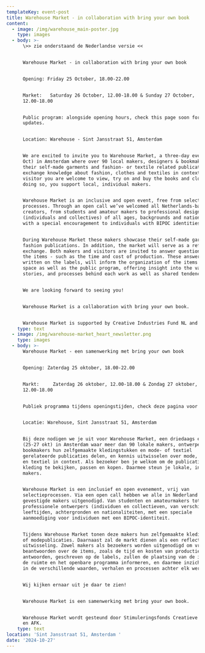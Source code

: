 ```yaml
---
templateKey: event-post
title: Warehouse Market - in collaboration with bring your own book
content:
  - image: /img/warehouse_main-poster.jpg
    type: images
  - body: >-
      \>> zie onderstaand de Nederlandse versie <<


      Warehouse Market - in collaboration with bring your own book


      Opening: Friday 25 October, 18.00-22.00


      Market:   Saturday 26 October, 12.00-18.00 & Sunday 27 October,
      12.00-18.00


      Public program: alongside opening hours, check this page soon for
      updates. 


      Location: Warehouse - Sint Jansstraat 51, Amsterdam 


      We are excited to invite you to Warehouse Market, a three-day event (25-27
      Oct) in Amsterdam where over 90 local makers, designers & bookmakers share
      their self-made garments and fashion- or textile related publications, and
      exchange knowledge about fashion, clothes and textiles in context. As a
      visitor you are welcome to view, try on and buy the books and clothing. In
      doing so, you support local, individual makers.


      Warehouse Market is an inclusive and open event, free from selection
      processes. Through an open call we’ve welcomed all Netherlands-based
      creators, from students and amateur makers to professional designers
      (individuals and collectives) of all ages, backgrounds and nationalities,
      with a special encouragement to individuals with BIPOC identities. 


      During Warehouse Market these makers showcase their self-made garments or
      fashion publications. In addition, the market will serve as a reflective
      exchange. Both makers and visitors are invited to answer questions about
      the items - such as the time and cost of production. These answers,
      written on the labels, will inform the organization of the items in the
      space as well as the public program, offering insight into the values,
      stories, and processes behind each work as well as shared tendencies.


      We are looking forward to seeing you!


      Warehouse Market is a collaboration with bring your own book.


      Warehouse Market is supported by Creative Industries Fund NL and AFK.
    type: text
  - image: /img/warehouse-market_heart_newsletter.png
    type: images
  - body: >-
      Warehouse Market - een samenwerking met bring your own book


      Opening: Zaterdag 25 oktober, 18.00-22.00


      Markt:     Zaterdag 26 oktober, 12.00-18.00 & Zondag 27 oktober,
      12.00-18.00


      Publiek programma tijdens openingstijden, check deze pagina voor updates.


      Locatie: Warehouse, Sint Jansstraat 51, Amsterdam


      Bij deze nodigen we je uit voor Warehouse Market, een driedaags evenement
      (25-27 okt) in Amsterdam waar meer dan 90 lokale makers, ontwerpers en
      bookmakers hun zelfgemaakte kledingstukken en mode- of textiel
      gerelateerde publicaties delen, en kennis uitwisselen over mode, kleding
      en textiel in context. Als bezoeker ben je welkom om de publicaties en
      kleding te bekijken, passen en kopen. Daarmee steun je lokale, individuele
      makers.


      Warehouse Market is een inclusief en open evenement, vrij van
      selectieprocessen. Via een open call hebben we alle in Nederland
      gevestigde makers uitgenodigd. Van studenten en amateurmakers tot
      professionele ontwerpers (individuen en collectieven, van verschillende
      leeftijden, achtergronden en nationaliteiten, met een speciale
      aanmoediging voor individuen met een BIPOC-identiteit.


      Tijdens Warehouse Market tonen deze makers hun zelfgemaakte kledingstukken
      of modepublicaties. Daarnaast zal de markt dienen als een reflectieve
      uitwisseling. Zowel makers als bezoekers worden uitgenodigd om vragen te
      beantwoorden over de items, zoals de tijd en kosten van productie. Deze
      antwoorden, geschreven op de labels, zullen de plaatsing van de items in
      de ruimte en het openbare programma informeren, en daarmee inzicht bieden
      in de verschillende waarden, verhalen en processen achter elk werk.


      Wij kijken ernaar uit je daar te zien!


      Warehouse Market is een samenwerking met bring your own book.


      Warehouse Market wordt gesteund door Stimuleringsfonds Creatieve Industrie
      en AFK.
    type: text
location: 'Sint Jansstraat 51, Amsterdam '
date: '2024-10-27'
---
```


